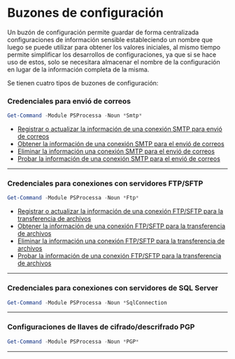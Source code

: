# Buzones de configuración 

Un buzón de configuración permite guardar de forma centralizada configuraciones de información sensible estableciendo un nombre que luego se puede utilizar para obtener los valores iniciales, al mismo tiempo permite simplificar los desarrollos de configuraciones, ya que si se hace uso de estos, solo se necesitara almacenar el nombre de la configuración en lugar de la información completa de la misma.

Se tienen cuatro tipos de buzones de configuración:

### Credenciales para envió de correos
```powershell
Get-Command -Module PSProcessa -Noun *Smtp*
```
* [Registrar o actualizar la información de una conexión SMTP para envió de correos](Set-SmtpConnection.md)
* [Obtener la información de una conexión SMTP para el envió de correos](Get-SmtpConnection.md)
* [Eliminar la información una conexión SMTP para el envió de correos](Remove-SmtpConnection.md)
* [Probar la información de una conexión SMTP para el envió de correos](Test-SmtpConnection.md)

-----------------

### Credenciales para conexiones con servidores FTP/SFTP
```powershell
Get-Command -Module PSProcessa -Noun *Ftp*
```
* [Registrar o actualizar la información de una conexión FTP/SFTP para la transferencia de archivos](Set-FtpConnection.md)
* [Obtener la información de una conexión FTP/SFTP para la transferencia de archivos](Get-FtpConnection.md)
* [Eliminar la información una conexión FTP/SFTP para la transferencia de archivos](Remove-FtpConnection.md)
* [Probar la información de una conexión FTP/SFTP para la transferencia de archivos](Test-FtpConnection.md)


-----------------

### Credenciales para conexiones con servidores de SQL Server
```powershell
Get-Command -Module PSProcessa -Noun *SqlConnection
```

-----------------

### Configuraciones de llaves de cifrado/descrifrado PGP
```powershell
Get-Command -Module PSProcessa -Noun *PGP*
```

-----------------
